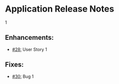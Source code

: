 # Application Release Notes
1

## Enhancements:

* [#28:](https://dev.azure.com/NateDuff/Terraform/_workitems/edit/28) User Story 1

## Fixes:

* [#30:](https://dev.azure.com/NateDuff/Terraform/_workitems/edit/30) Bug 1
